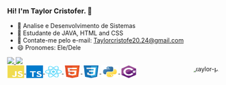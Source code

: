 ### Hi! I'm Taylor Cristofer. 👋
- 🔭 Analise e Desenvolvimento de Sistemas
- 🌱 Estudante de JAVA, HTML and CSS
- 👯 Contate-me pelo e-mail: Taylorcristofe20.24@gmail.com
- 😄 Pronomes: Ele/Dele

<div align= "centro">
  <a href="https://github.com/taylorcristofer">
  <img height="180em" src="https://github-readme-stats.vercel.app/api?username=taylorcristofer&show_icons=true&theme=dracula&include_all_commits=true&count_private=true"/>
  <img height="140em" src="https://github-readme-stats.vercel.app/api/top-langs/?username=taylorcristofer&layout=compact&langs_count=7&theme=dracula"/>
</div>

<div style="display: inline_block"  <br> 
  <img align="center" alt="taylor-Js" height="30" width="40" src="https://raw.githubusercontent.com/devicons/devicon/master/icons/javascript/javascript-plain.svg">
  <img align="center" alt="taylor-Ts" height="30" width="40" src="https://raw.githubusercontent.com/devicons/devicon/master/icons/typescript/typescript-plain.svg">
  <img align="center" alt="taylor-React" height="30" width="40" src="https://raw.githubusercontent.com/devicons/devicon/master/icons/react/react-original.svg">
  <img align="center" alt="taylor-HTML" height="30" width="40" src="https://raw.githubusercontent.com/devicons/devicon/master/icons/html5/html5-original.svg">
  <img align="center" alt="taylor-CSS" height="30" width="40" src="https://raw.githubusercontent.com/devicons/devicon/master/icons/css3/css3-original.svg">
  <img align="center" alt="taylor-Python" height="30" width="40" src="https://raw.githubusercontent.com/devicons/devicon/master/icons/python/python-original.svg">
  <img align="center" alt="taylor-Csharp" height="30" width="40" src="https://raw.githubusercontent.com/devicons/devicon/master/icons/csharp/csharp-original.svg">
  <img align="right" alt="taylor-pic" height="150" style="border-radius:50px;" src="https://media.discordapp.net/attachments/639956127056134178/890373478988013628/Publicacoes_Instagram_1_1.png?width=676&height=676">
</div>

